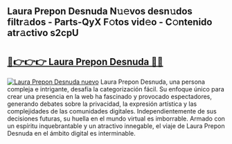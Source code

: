 ## Laura Prepon Desnuda N𝚞𝚎vos desn𝚞dos filtr𝚊dos - Parts-QyX F𝚘tos vid𝚎o - C𝚘ntenido atr𝚊ctivo s2cpU

# <h2><a href="http://mb7ta4t.tromn.icu/?c=Laura+Prepon+Desnuda">🔗👉👉👉 Laura Prepon Desnuda 🔗🔗</a></h2>

[![Laura Prepon Desnuda nuevo](https://i.imgur.com/pEAQMta.gif)](http://mb7ta4t.tromn.icu/?c=Laura+Prepon+Desnuda)
Laura Prepon Desnuda, una persona compleja e intrigante, desafía la categorización fácil. Su enfoque único para crear una presencia en la web ha fascinado y provocado espectadores, generando debates sobre la privacidad, la expresión artística y las complejidades de las comunidades digitales. Independientemente de sus decisiones futuras, su huella en el mundo virtual es imborrable. Armado con un espíritu inquebrantable y un atractivo innegable, el viaje de Laura Prepon Desnuda en el ámbito digital es interminable.
